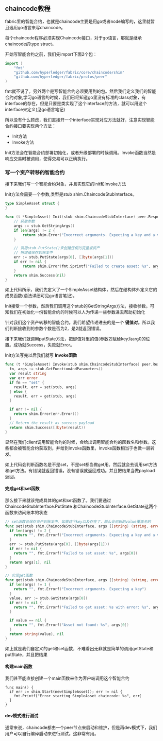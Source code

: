 ## chaincode教程
fabric里的智能合约，也就是chaincode主要是用go或者node编写的，这里就暂且选用go语言来写chaincode。

每个chaincode程序必须实现Chaincode接口，对于go语言，那就是继承chaincode的type struct。

开始写智能合约之前，我们先import下面2个包：

``` go
import (
	"fmt"
	"github.com/hyperledger/fabric/core/chaincode/shim"
	"github.com/hyperledger/fabric/protos/peer"
)
```

fmt就不说了，另外两个是写智能合约必须要用到的包。然后我们定义我们的智能合约对象,学习go语言的时候，我们已经知道go里没有标准的class对象，有interface的存在，但是只要是类实现了这个interface的方法，就可以用这个interface来定义(见go语言笔记)

所以没有什么顾虑，我们直接开一个interface实现对应方法就好，注意实现智能合约接口要实现两个方法：

 - Init方法
 - Invoke方法

Init方法会在智能合约部署初始化，或者升级部署的时候调用。Invoke函数当然是响应交易时被调用，使得交易可以正确执行。


### 写一个资产转移的智能合约

接下来我们写一个智能合约对象，并且实现它的Init和Invoke方法

Init方法会需要一个参数,类型是stub shim.ChaincodeStubInterface。

``` go
type SimpleAsset struct {
}

func (t *SimpleAsset) Init(stub shim.ChaincodeStubInterface) peer.Response {
	// 获取参数
	args := stub.GetStringArgs()
	if len(args) != 2 {
		return shim.Error("Incorrect arguments. Expecting a key and a value")
	}

	// 调用stub.PutState()来创建任何的变量或资产
	// 把键值保存到账本中
	err := stub.PutState(args[0], []byte(args[1]))
	if err != nil {
		return shim.Error(fmt.Sprintf("Failed to create asset: %s", args[0]))
	}
	return shim.Success(nil)
}
```

如上代码所示，我们先定义了一个SimpleAsset结构体，然后在结构体外定义它的成员函数(语法详细可见go语言笔记)。

Init接受一个参数，然后我们调用这个stub的GetStringArgs方法，接收参数。可知我们在初始化一份智能合约的时候可以人为传递一些参数进去帮助初始化

针对我们这个资产转移的智能合约，我们希望传递进去的是一个 **键值对**。所以我们判断接收到的参数个数是否为2，是2就返回错误。

接下来我们就调用putState方法，把键值对里的值(参数2)赋给key为arg0的位置。成功就Success，失败就Error。


Init方法写完以后我们就写 **Invoke函数**


``` go
func (t *SimpleAsset) Invoke(stub shim.ChaincodeStubInterface) peer.Response {
  fn, args := stub.GetFunctionAndParameters()
  var result string
  var err error
  if fn == "set" {
    result, err = set(stub, args)
  } else {
    result, err = get(stub, args)
  }

  if err != nil {
    return shim.Error(err.Error())
  }
  // Return the result as success payload
  return shim.Success([]byte(result))
}
```

显然在我们client调用智能合约的时候，会给出调用智能合约的函数名和参数。这些都会被智能合约获取到，并给到Invoke函数里，Invoke函数相当于也做一层转发。

如上代码会判断函数名是不是set，不是set都当做get用。然后就会去调用set方法和get方法。有错误就返回错误，没有错误就返回成功。并且把结果当做payload返回。


#### 完成get和set函数
那么接下来就该完成具体的get和set函数了。我们要通过ChaincodeStubInterface.PutState 和ChaincodeStubInterface.GetState这两个函数来访问账本的状态

``` go
// set函数会保存资产到账本中，如果这个key以及存在了，那么会用新的value覆盖老的
func set(stub shim.ChaincodeStubInterface, args []string) (string, error) {
  if len(args) != 2 {
    return "", fmt.Errorf("Incorrect arguments. Expecting a key and a value")
  }
  err := stub.PutState(args[0], []byte(args[1]))
  if err != nil {
    return "", fmt.Errorf("Failed to set asset: %s", args[0])
  }
  return args[1], nil
}

// 实现get函数
func get(stub shim.ChaincodeStubInterface, args []string) (string, error) {
  if len(args) != 1 {
    return "", fmt.Errorf("Incorrect arguments. Expecting a key")
  }
  value, err := stub.GetState(args[0])
  if err != nil {
    return "", fmt.Errorf("Failed to get asset: %s with error: %s", args[0], err)
  }

  if value == nil {
    return "", fmt.Errorf("Asset not found: %s", args[0])
  }
  return string(value), nil
}
```

如上就是我们自定义的get和set函数，不难看出无非就是简单的调用getState和putState，并且把结果

#### 构建main函数
我们甚至能直接创建一个main函数来作为客户端调用这个智能合约

```
func main() {
  if err := shim.Start(new(SimpleAsset)); err != nil {
    fmt.Printf("Error starting SimpleAsset chaincode: %s", err)
  }
}
```

#### dev模式进行测试
通常来说，chaincode都由一个peer节点来启动和维护，但是再dev模式下，我们用户可以自行编译启动来进行测试，这非常有用。

